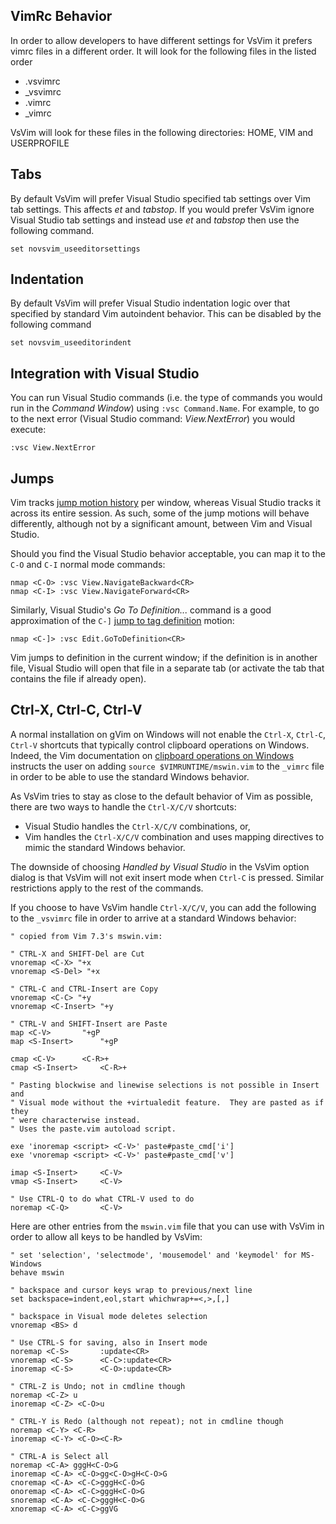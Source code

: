 ## VimRc Behavior

In order to allow developers to have different settings for VsVim it prefers vimrc files in a different order.  It will look for the following files in the listed order

* .vsvimrc
* _vsvimrc
* .vimrc
* _vimrc

VsVim will look for these files in the following directories: HOME, VIM and USERPROFILE

## Tabs

By default VsVim will prefer Visual Studio specified tab settings over Vim tab settings.  This affects *et* and *tabstop*.  If you would prefer VsVim ignore Visual Studio tab settings and instead use *et* and *tabstop* then use the following command.

    set novsvim_useeditorsettings

## Indentation

By default VsVim will prefer Visual Studio indentation logic over that specified by standard Vim autoindent behavior.  This can be disabled by the following command

    set novsvim_useeditorindent

## Integration with Visual Studio

You can run Visual Studio commands (i.e. the type of commands you would run in the *Command Window*) using `:vsc Command.Name`. For example, to go to the next error (Visual Studio command: *View.NextError*) you would execute: 

    :vsc View.NextError

## Jumps

Vim tracks [jump motion history](http://vimdoc.sourceforge.net/htmldoc/motion.html#jump-motions) per window, whereas Visual Studio tracks it across its entire session. As such, some of the jump motions will behave differently, although not by a significant amount, between Vim and Visual Studio.

Should you find the Visual Studio behavior acceptable, you can map it to the `C-O` and `C-I` normal mode commands:

    nmap <C-O> :vsc View.NavigateBackward<CR>
    nmap <C-I> :vsc View.NavigateForward<CR>


Similarly, Visual Studio's *Go To Definition...* command is a good approximation of the `C-]` [jump to tag definition](http://vimdoc.sourceforge.net/htmldoc/tagsrch.html#CTRL-]) motion:

    nmap <C-]> :vsc Edit.GoToDefinition<CR>

Vim jumps to definition in the current window; if the definition is in another file, Visual Studio will open that file in a separate tab (or activate the tab that contains the file if already open).

## Ctrl-X, Ctrl-C, Ctrl-V

A normal installation on gVim on Windows will not enable the `Ctrl-X`, `Ctrl-C`, `Ctrl-V` shortcuts that typically control clipboard operations on Windows. Indeed, the Vim documentation on [clipboard operations on Windows](http://vimdoc.sourceforge.net/htmldoc/gui_w32.html#gui-clipboard) instructs the user on adding `source $VIMRUNTIME/mswin.vim` to the `_vimrc` file in order to be able to use the standard Windows behavior.

As VsVim tries to stay as close to the default behavior of Vim as possible, there are two ways to handle the `Ctrl-X/C/V` shortcuts:
* Visual Studio handles the `Ctrl-X/C/V` combinations, or,
* Vim handles the `Ctrl-X/C/V` combination and uses mapping directives to mimic the standard Windows behavior.

The downside of choosing *Handled by Visual Studio* in the VsVim option dialog is that VsVim will not exit insert mode when `Ctrl-C` is pressed. Similar restrictions apply to the rest of the commands.

If you choose to have VsVim handle `Ctrl-X/C/V`, you can add the following to the `_vsvimrc` file in order to arrive at a standard Windows behavior:
```vim
" copied from Vim 7.3's mswin.vim:

" CTRL-X and SHIFT-Del are Cut
vnoremap <C-X> "+x
vnoremap <S-Del> "+x

" CTRL-C and CTRL-Insert are Copy
vnoremap <C-C> "+y
vnoremap <C-Insert> "+y

" CTRL-V and SHIFT-Insert are Paste
map <C-V>		"+gP
map <S-Insert>		"+gP

cmap <C-V>		<C-R>+
cmap <S-Insert>		<C-R>+

" Pasting blockwise and linewise selections is not possible in Insert and
" Visual mode without the +virtualedit feature.  They are pasted as if they
" were characterwise instead.
" Uses the paste.vim autoload script.

exe 'inoremap <script> <C-V>' paste#paste_cmd['i']
exe 'vnoremap <script> <C-V>' paste#paste_cmd['v']

imap <S-Insert>		<C-V>
vmap <S-Insert>		<C-V>

" Use CTRL-Q to do what CTRL-V used to do
noremap <C-Q>		<C-V>
```

Here are other entries from the `mswin.vim` file that you can use with VsVim in order to allow all keys to be handled by VsVim:

```vim
" set 'selection', 'selectmode', 'mousemodel' and 'keymodel' for MS-Windows
behave mswin

" backspace and cursor keys wrap to previous/next line
set backspace=indent,eol,start whichwrap+=<,>,[,]

" backspace in Visual mode deletes selection
vnoremap <BS> d

" Use CTRL-S for saving, also in Insert mode
noremap <C-S>		:update<CR>
vnoremap <C-S>		<C-C>:update<CR>
inoremap <C-S>		<C-O>:update<CR>

" CTRL-Z is Undo; not in cmdline though
noremap <C-Z> u
inoremap <C-Z> <C-O>u

" CTRL-Y is Redo (although not repeat); not in cmdline though
noremap <C-Y> <C-R>
inoremap <C-Y> <C-O><C-R>

" CTRL-A is Select all
noremap <C-A> gggH<C-O>G
inoremap <C-A> <C-O>gg<C-O>gH<C-O>G
cnoremap <C-A> <C-C>gggH<C-O>G
onoremap <C-A> <C-C>gggH<C-O>G
snoremap <C-A> <C-C>gggH<C-O>G
xnoremap <C-A> <C-C>ggVG

```

